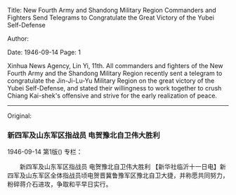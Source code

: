 Title: New Fourth Army and Shandong Military Region Commanders and Fighters Send Telegrams to Congratulate the Great Victory of the Yubei Self-Defense

Author:

Date: 1946-09-14
Page: 1

Xinhua News Agency, Lin Yi, 11th. All commanders and fighters of the New Fourth Army and the Shandong Military Region recently sent a telegram to congratulate the Jin-Ji-Lu-Yu Military Region on the great victory of the Yubei Self-Defense, and stated their willingness to work together to crush Chiang Kai-shek's offensive and strive for the early realization of peace.



<hr /> 

Original: 


### 新四军及山东军区指战员  电贺豫北自卫伟大胜利

1946-09-14
第1版()
专栏：

　　新四军及山东军区指战员
    电贺豫北自卫伟大胜利
    【新华社临沂十一日电】新四军及山东军区全体指战员顷电贺晋冀鲁豫军区豫北自卫大捷，并称愿共同努力，粉碎蒋介石进攻，争取和平早日实行。
